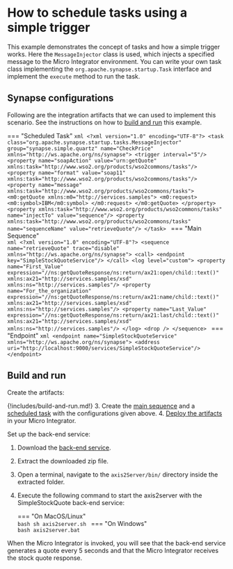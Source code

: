 # How to schedule tasks using a simple trigger
This example demonstrates the concept of tasks and how a simple trigger works. Here the `MessageInjector` class is used, which injects a specified message to the Micro Integrator environment. You can write your own task class implementing the `org.apache.synapse.startup.Task` interface and implement the `execute` method to run the task.

## Synapse configurations

Following are the integration artifacts that we can used to implement this scenario. See the instructions on how to [build and run](#build-and-run) this example.

=== "Scheduled Task"
    ```xml
    <?xml version="1.0" encoding="UTF-8"?>
    <task class="org.apache.synapse.startup.tasks.MessageInjector" group="synapse.simple.quartz" name="CheckPrice" xmlns="http://ws.apache.org/ns/synapse">
        <trigger interval="5"/>
        <property name="soapAction" value="urn:getQuote" xmlns:task="http://www.wso2.org/products/wso2commons/tasks"/>
        <property name="format" value="soap11" xmlns:task="http://www.wso2.org/products/wso2commons/tasks"/>
        <property name="message" xmlns:task="http://www.wso2.org/products/wso2commons/tasks">
            <m0:getQuote xmlns:m0="http://services.samples">
                <m0:request>
                    <m0:symbol>IBM</m0:symbol>
                </m0:request>
            </m0:getQuote>
        </property>
        <property xmlns:task="http://www.wso2.org/products/wso2commons/tasks" name="injectTo" value="sequence"/>
        <property xmlns:task="http://www.wso2.org/products/wso2commons/tasks" name="sequenceName" value="retrieveQuote"/>
    </task>
    ```
=== "Main Sequence"    
    ```xml
    <?xml version="1.0" encoding="UTF-8"?>
    <sequence name="retrieveQuote" trace="disable" xmlns="http://ws.apache.org/ns/synapse">
        <call>
            <endpoint key="SimpleStockQuoteService"/>
        </call>
        <log level="custom">
            <property name="First_Value"
                expression="//ns:getQuoteResponse/ns:return/ax21:open/child::text()"
                xmlns:ax21="http://services.samples/xsd" xmlns:ns="http://services.samples"/>
            <property name="For_the_organization"
                expression="//ns:getQuoteResponse/ns:return/ax21:name/child::text()"
                xmlns:ax21="http://services.samples/xsd" xmlns:ns="http://services.samples"/>
            <property name="Last_Value"
                expression="//ns:getQuoteResponse/ns:return/ax21:last/child::text()"
                xmlns:ax21="http://services.samples/xsd" xmlns:ns="http://services.samples"/>
        </log>
        <drop />
    </sequence>
    ```
=== "Endpoint"
    ```xml
    <endpoint name="SimpleStockQuoteService" xmlns="http://ws.apache.org/ns/synapse">
        <address uri="http://localhost:9000/services/SimpleStockQuoteService"/>
     </endpoint>
    ```

## Build and run

Create the artifacts:

{!includes/build-and-run.md!}
3. Create the [main sequence]({{base_path}}/develop/creating-artifacts/creating-reusable-sequences) and a [scheduled task]({{base_path}}/develop/creating-artifacts/creating-scheduled-task) with the configurations given above.
4. [Deploy the artifacts]({{base_path}}/develop/deploy-artifacts) in your Micro Integrator.

Set up the back-end service:

1. Download the [back-end service](https://github.com/wso2-docs/WSO2_EI/blob/master/Back-End-Service/axis2Server.zip).
2. Extract the downloaded zip file.
3. Open a terminal, navigate to the `axis2Server/bin/` directory inside the extracted folder.
4. Execute the following command to start the axis2server with the SimpleStockQuote back-end service:

    === "On MacOS/Linux"   
          ```bash
          sh axis2server.sh
          ```
    === "On Windows"              
          ```bash
          axis2server.bat
          ```

When the Micro Integrator is invoked, you will see that the back-end service generates a quote every 5 seconds and that the Micro Integrator receives the stock quote response.
